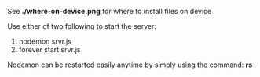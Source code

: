 See **./where-on-device.png** for where to install files on device  

Use either of two following to start the server:  
1. nodemon srvr.js  
2. forever start srvr.js  

Nodemon can be restarted easily anytime by simply using the command:  **rs**
